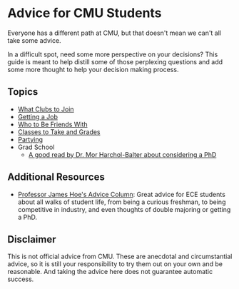 # Advice for CMU Students

Everyone has a different path at CMU, but that doesn't mean we can't all take some advice.

In a difficult spot, need some more perspective on your decisions? This guide is meant to help distill some of those perplexing questions and add some more thought to help your decision making process.

## Topics

- [What Clubs to Join](pages/clubs.md)
- [Getting a Job](pages/jobs.md)
- [Who to Be Friends With](pages/friends.md)
- [Classes to Take and Grades](pages/classes.md)
- [Partying](pages/party.md)
- Grad School
  - [A good read by Dr. Mor Harchol-Balter about considering a PhD](https://www.cs.cmu.edu/~harchol/gradschooltalk.pdf)

## Additional Resources

- [Professor James Hoe's Advice Column](http://users.ece.cmu.edu/~jhoe/doku/doku.php?id=advice_column): Great advice for ECE students about all walks of student life, from being a curious freshman, to being competitive in industry, and even thoughts of double majoring or getting a PhD.

## Disclaimer

This is not official advice from CMU. These are anecdotal and circumstantial advice, so it is still your responsibility to try them out on your own and be reasonable. And taking the advice here does not guarantee automatic success.